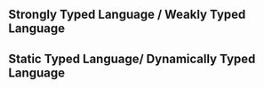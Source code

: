 

## Strongly Typed Language / Weakly Typed Language

## Static Typed Language/ Dynamically Typed Language 
